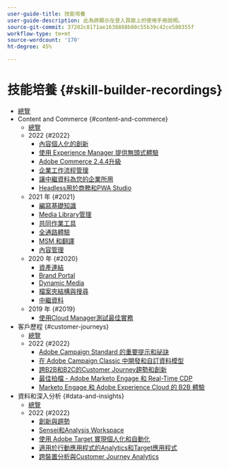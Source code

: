 ```yaml
---
user-guide-title: 技能培養
user-guide-description: 此為將顯示在登入頁面上的使用手冊說明。
source-git-commit: 37202c8171ae1638888b80c55b39c42ce580355f
workflow-type: tm+mt
source-wordcount: '170'
ht-degree: 45%

---
```



# 技能培養 {#skill-builder-recordings}

+ [總覽](overview.md)
+ Content and Commerce {#content-and-commerce}
   + [總覽](content-and-commerce/overview.md)
   + 2022 {#2022}
      + [內容個人化的創新](content-and-commerce/2022/content-perosonalization.md)
      + [使用 Experience Manager 提供無頭式體驗](content-and-commerce/2022/headless.md)
      + [Adobe Commerce 2.4.4升級](content-and-commerce/2022/commerce-upgrade.md)
      + [企業工作流程管理](content-and-commerce/2022/workflow.md)
      + [讓中繼資料為您的企業所用](content-and-commerce/2022/metadata.md)
      + [Headless用於商務和PWA Studio](content-and-commerce/2022/headless-pwa.md)
   + 2021 年 {#2021}
      + [編寫基礎知識](content-and-commerce/2021/authoring-fundamentals.md)
      + [Media Library管理](content-and-commerce/2021/media-library-administration.md)
      + [共同作業工具](content-and-commerce/2021/collaboration-tools.md)
      + [全通路體驗](content-and-commerce/2021/omnichannel-experiences.md)
      + [MSM 和翻譯](content-and-commerce/2021/multi-site-management-web-translation.md)
      + [內容管理](content-and-commerce/2021/traditional-headless-content-management.md)
   + 2020 年 {#2020}
      + [資產連結](content-and-commerce/2020/asset-link.md)
      + [Brand Portal](content-and-commerce/2020/brand-portal.md)
      + [Dynamic Media](content-and-commerce/2020/dynamic-media.md)
      + [檔案夾結構與搜尋](content-and-commerce/2020/folder-structure-search.md)
      + [中繼資料](content-and-commerce/2020/metadata.md)
   + 2019 年 {#2019}
      + [使用Cloud Manager測試最佳實務](content-and-commerce/2019/cloud-manager-testing.md)
+ 客戶歷程 {#customer-journeys}
   + [總覽](customer-journeys/overview.md)
   + 2022 {#2022}
      + [Adobe Campaign Standard 的重要提示和祕訣](customer-journeys/2022/tips-and-tricks.md)
      + [在 Adobe Campaign Classic 中開發和自訂資料模型](customer-journeys/2022/data-models.md)
      + [跨B2B和B2C的Customer Journey趨勢和創新](customer-journeys/2022/keynote.md)
      + [最佳拍檔 - Adobe Marketo Engage 和 Real-Time CDP](customer-journeys/2022/b2b-campaigns.md)
      + [Marketo Engage 和 Adobe Experience Cloud 的 B2B 體驗](customer-journeys/2022/b2b-experiences.md)
+ 資料和深入分析 {#data-and-insights}
   + [總覽](data-and-insights/overview.md)
   + 2022 {#2022}
      + [創新與趨勢](data-and-insights/2022/innovations.md)
      + [Sensei和Analysis Workspace](data-and-insights/2022/sensei.md)
      + [使用 Adobe Target 實現個人化和自動化](data-and-insights/2022/personalize.md)
      + [適用於行動應用程式的Analytics和Target應用程式](data-and-insights/2022/mobile-and-apps.md)
      + [跨裝置分析與Customer Journey Analytics](data-and-insights/2022/cross-device-analytics.md)

<!--    + [Adobe Campaign Classic V7 vs V8](customer-journeys/2022/classic-v7-vs-v8.md) -->
